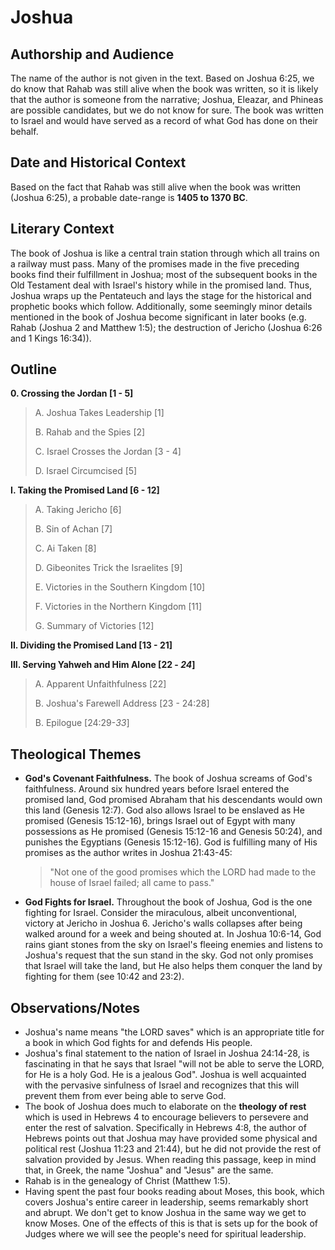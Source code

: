 # Joshua

## Authorship and Audience
The name of the author is not given in the text. Based on Joshua 6:25, we do know that Rahab was still alive when the book was written, so it is likely that the author is someone from the narrative; Joshua, Eleazar, and Phineas are possible candidates, but we do not know for sure. The book was written to Israel and would have served as a record of what God has done on their behalf.

## Date and Historical Context
Based on the fact that Rahab was still alive when the book was written (Joshua 6:25), a probable date-range is **1405 to 1370 BC**.

## Literary Context
The book of Joshua is like a central train station through which all trains on a railway must pass. Many of the promises made in the five preceding books find their fulfillment in Joshua; most of the subsequent books in the Old Testament deal with Israel's history while in the promised land. Thus, Joshua wraps up the Pentateuch and lays the stage for the historical and prophetic books which follow. Additionally, some seemingly minor details mentioned in the book of Joshua become significant in later books (e.g. Rahab (Joshua 2 and Matthew 1:5); the destruction of Jericho (Joshua 6:26 and 1 Kings 16:34)).

## Outline

**0. Crossing the Jordan [1 - 5]**

  > A. Joshua Takes Leadership [1]
  > 
  > B. Rahab and the Spies [2]
  > 
  > C. Israel Crosses the Jordan [3 - 4]
  > 
  > D. Israel Circumcised [5]

**I. Taking the Promised Land [6 - 12]**

  > A. Taking Jericho [6]
  > 
  > B. Sin of Achan [7]
  > 
  > C. Ai Taken [8]
  > 
  > D. Gibeonites Trick the Israelites [9]
  > 
  > E. Victories in the Southern Kingdom [10]
  > 
  > F. Victories in the Northern Kingdom [11]
  > 
  > G. Summary of Victories [12]

**II. Dividing the Promised Land [13 - 21]**

**III. Serving Yahweh and Him Alone [22 - *24*]**

  > A. Apparent Unfaithfulness [22]
  > 
  > B. Joshua's Farewell Address [23 - 24:28]
  > 
  > B. Epilogue [24:29-*33*]

## Theological Themes
- **God's Covenant Faithfulness.** The book of Joshua screams of God's faithfulness. Around six hundred years before Israel entered the promised land, God promised Abraham that his descendants would own this land (Genesis 12:7). God also allows Israel to be enslaved as He promised (Genesis 15:12-16), brings Israel out of Egypt with many possessions as He promised (Genesis 15:12-16 and Genesis 50:24), and punishes the Egyptians (Genesis 15:12-16). God is fulfilling many of His promises as the author writes in Joshua 21:43-45:

  > "Not one of the good promises which the LORD had made to the house of Israel failed; all came to pass."

- **God Fights for Israel.** Throughout the book of Joshua, God is the one fighting for Israel. Consider the miraculous, albeit unconventional, victory at Jericho in Joshua 6. Jericho's walls collapses after being walked around for a week and being shouted at. In Joshua 10:6-14, God rains giant stones from the sky on Israel's fleeing enemies and listens to Joshua's request that the sun stand in the sky. God not only promises that Israel will take the land, but He also helps them conquer the land by fighting for them (see 10:42 and 23:2).

## Observations/Notes
- Joshua's name means "the LORD saves" which is an appropriate title for a book in which God fights for and defends His people.
- Joshua's final statement to the nation of Israel in Joshua 24:14-28, is fascinating in that he says that Israel "will not be able to serve the LORD, for He is a holy God. He is a jealous God". Joshua is well acquainted with the pervasive sinfulness of Israel and recognizes that this will prevent them from ever being able to serve God.
- The book of Joshua does much to elaborate on the **theology of rest** which is used in Hebrews 4 to encourage believers to persevere and enter the rest of salvation. Specifically in Hebrews 4:8, the author of Hebrews points out that Joshua may have provided some physical and political rest (Joshua 11:23 and 21:44), but he did not provide the rest of salvation provided by Jesus. When reading this passage, keep in mind that, in Greek, the name "Joshua" and "Jesus" are the same.
- Rahab is in the genealogy of Christ (Matthew 1:5).
- Having spent the past four books reading about Moses, this book, which covers Joshua's entire career in leadership, seems remarkably short and abrupt. We don't get to know Joshua in the same way we get to know Moses. One of the effects of this is that is sets up for the book of Judges where we will see the people's need for spiritual leadership.
